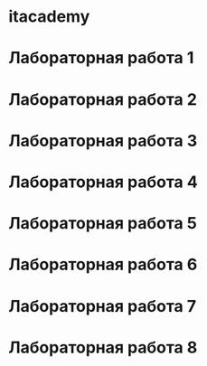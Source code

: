 # itacademy
# Лабораторная работа 1
# Лабораторная работа 2
# Лабораторная работа 3
# Лабораторная работа 4
# Лабораторная работа 5


# Лабораторная работа 6
# Лабораторная работа 7
# Лабораторная работа 8
